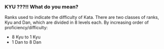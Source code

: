 ### KYU ???!! What do you mean?

Ranks used to indicate the difficulty of Kata. There are two classes of ranks, Kyu and Dan, which are divided in 8 levels each. By increasing order of proficiency/difficulty:

* 8 Kyu to 1 Kyu
* 1 Dan to 8 Dan